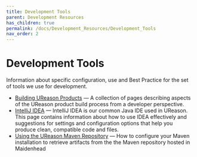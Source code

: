 ```yaml
---
title: Development Tools
parent: Development Resources
has_children: true
permalink: /docs/Development_Resources/Development_Tools
nav_order: 2
---
```


# Development Tools

Information about specific configuration, use and Best Practice for the set of tools we use for development.

-   [Building UReason Products](Building_UReason_Products) — A collection of pages describing aspects of the UReason product build process from a developer perspective.
-   [IntelliJ IDEA](IntelliJ_IDEA) — IntelliJ IDEA is our common Java IDE used in UReason. This page contains information about how to use IDEA effectively and suggestions for settings and configuration options that help you produce clean, compatible code and files.
-   [Using the UReason Maven Repository](Using_the_UReason_Maven_Repository) — How to configure your Maven installation to retrieve artifacts from the the Maven repository hosted in Maidenhead

